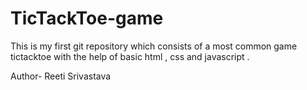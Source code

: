 # TicTackToe-game
This is my first git repository which consists of a most common game tictacktoe with the help of basic html , css and javascript .

Author- Reeti Srivastava
